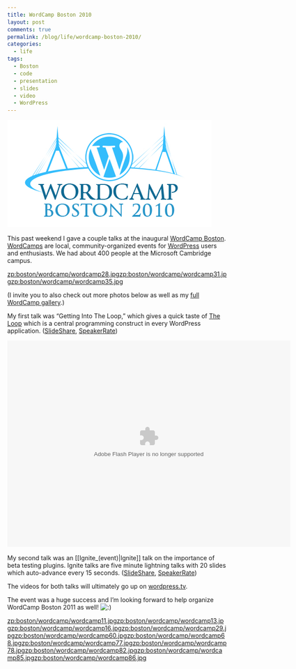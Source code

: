 ```yaml
---
title: WordCamp Boston 2010
layout: post
comments: true
permalink: /blog/life/wordcamp-boston-2010/
categories:
  - life
tags:
  - Boston
  - code
  - presentation
  - slides
  - video
  - WordPress
---
```

<img src="/static/uploads/2010/01/4096077627_c6d3035124_o.jpg" alt="4096077627_c6d3035124_o.jpg" border="0" width="470" height="246" />

This past weekend I gave a couple talks at the inaugural [WordCamp Boston][1]. [WordCamps][2] are local, community-organized events for [WordPress][3] users and enthusiasts. We had about 400 people at the Microsoft Cambridge campus.

<zp:boston/wordcamp/wordcamp28.jpg><zp:boston/wordcamp/wordcamp31.jpg><zp:boston/wordcamp/wordcamp35.jpg>

<!--more-->

(I invite you to also check out more photos below as well as my [full WordCamp gallery][4].)

My first talk was &#8220;Getting Into The Loop,&#8221; which gives a quick taste of [The Loop][5] which is a central programming construct in every WordPress application. ([SlideShare][6], [SpeakerRate][6])

<embed src="http://blip.tv/play/AYHA938C" type="application/x-shockwave-flash" width="650" height="473" allowscriptaccess="always" allowfullscreen="true">
</embed>

My second talk was an [[Ignite_(event)|Ignite]] talk on the importance of beta testing plugins. Ignite talks are five minute lightning talks with 20 slides which auto-advance every 15 seconds. ([SlideShare][7], [SpeakerRate][8])



The videos for both talks will ultimately go up on [wordpress.tv][9].

The event was a huge success and I&#8217;m looking forward to help organize WordCamp Boston 2011 as well! <img src="http://mitcho.com/blog/wp-includes/images/smilies/icon_smile.gif" alt=":)" class="wp-smiley" />

<zp:boston/wordcamp/wordcamp11.jpg><zp:boston/wordcamp/wordcamp13.jpg><zp:boston/wordcamp/wordcamp16.jpg><zp:boston/wordcamp/wordcamp29.jpg><zp:boston/wordcamp/wordcamp60.jpg><zp:boston/wordcamp/wordcamp68.jpg><zp:boston/wordcamp/wordcamp77.jpg><zp:boston/wordcamp/wordcamp78.jpg><zp:boston/wordcamp/wordcamp82.jpg><zp:boston/wordcamp/wordcamp85.jpg><zp:boston/wordcamp/wordcamp86.jpg>

 [1]: http://wordcampboston.com/
 [2]: http://central.wordcamp.org/
 [3]: http://wordpress.org
 [4]: http://mitcho.com/photos/boston/wordcamp/
 [5]: http://codex.wordpress.org/The_Loop
 [6]: http://speakerrate.com/talks/2000-getting-into-the-loop
 [7]: http://www.slideshare.net/mitcho/ignite-wordcamp-youd-beta-test-your-plugins
 [8]: http://speakerrate.com/talks/2031-ignite-wordcamp-you%E2%80%99d-beta%E2%80%99-test-your-plugins
 [9]: http://wordpress.tv